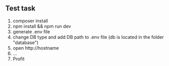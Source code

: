 ## Test task

1. composer install
2. npm install && npm run dev
3. generate .env file
4. change DB type and add DB path to .env file (db is located in the folder "database")
5. open http://hostname
5. ...
6. Profit
